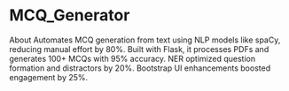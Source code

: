 # MCQ_Generator
About Automates MCQ generation from text using NLP models like spaCy, reducing manual effort by 80%. Built with Flask, it processes PDFs and generates 100+ MCQs with 95% accuracy. NER optimized question formation and distractors by 20%. Bootstrap UI enhancements boosted engagement by 25%.
